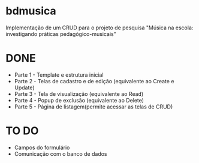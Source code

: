 # bdmusica
Implementação de um CRUD para o projeto de pesquisa "Música na escola: investigando práticas pedagógico-musicais"

# DONE 
* Parte 1 - Template e estrutura inicial 
* Parte 2 - Telas de cadastro e de edição (equivalente ao Create e Update)
* Parte 3 - Tela de visualização (equivalente ao Read)
* Parte 4 - Popup de exclusão (equivalente ao Delete) 
* Parte 5 - Página de listagem(permite acessar as telas de CRUD) 

# TO DO 
* Campos do formulário
* Comunicação com o banco de dados

